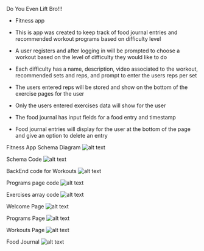 Do You Even Lift Bro!!!

- Fitness app

- This is app was created to keep track of food journal entries and recommended workout programs based on difficulty level
- A user registers and after logging in will be prompted to choose a workout based on the level of difficulty they would like to do

- Each difficulty has a name, description, video associated to the workout, recommended sets and reps, and prompt to enter the users reps per set
- The users entered reps will be stored and show on the bottom of the exercise pages for the user
- Only the users entered exercises data will show for the user

- The food journal has input fields for a food entry and timestamp
- Food journal entries will display for the user at the bottom of the page and give an option to delete an entry

Fitness App Schema Diagram
![alt text](src/server/prisma/SchemaDiagram.png)

Schema Code
![alt text](src/client/layout/images/SchemaCode.png)

BackEnd code for Workouts
![alt text](src/client/layout/images/WorkoutsBECode.png)

Programs page code
![alt text](src/client/layout/images/ProgramsCode.png)

Exercises array code
![alt text](src/client/layout/images/ExercisesCode.png)

Welcome Page
![alt text](src/client/layout/images/WelcomePage.png)

Programs Page
![alt text](src/client/layout/images/ProgramsPage.png)

Workouts Page
![alt text](src/client/layout/images/WorkoutsPage.png)

Food Journal
![alt text](src/client/layout/images/FoodJournal.png)
